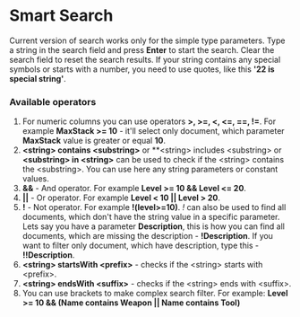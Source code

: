 # Smart Search

Current version of search works only for the simple type parameters. Type a string in the search field and press **Enter** to start the search. Clear the search field to reset the search results.
If your string contains any special symbols or starts with a number, you need to use quotes, like this **'22 is special string'**.

### Available operators

1.  For numeric columns you can use operators **>, >=, <, <=, ==, !=**. For example **MaxStack >= 10** - it'll select only document, which parameter **MaxStack** value is greater or equal **10**.
2.  **\<string\> contains \<substring\>** or **\<string\> includes \<substring\> or **\<substring\> in \<string\>** can be used to check if the \<string\> contains the \<substring\>. You can use here any string parameters or constant values.
3.  **&&** - And operator. For example **Level >= 10 && Level <= 20**.
4.  **||** - Or operator. For example **Level < 10 || Level > 20**.
5.  **!** - Not operator. For example **!(level>=10)**. *!* can also be used to find all documents, which don't have the string value in a specific parameter. Lets say you have a parameter **Description**, this is how you can find all documents, which are missing the description - **!Description**. If you want to filter only document, which have description, type this - **!!Description**.
6.  **\<string\> startsWith \<prefix\>** - checks if the \<string\> starts with \<prefix\>.
7.  **\<string\> endsWith \<suffix\>** - checks if the \<string\> ends with \<suffix\>.
7.  You can use brackets to make complex search filter. For example: **Level >= 10 && (Name contains Weapon || Name contains Tool)**
